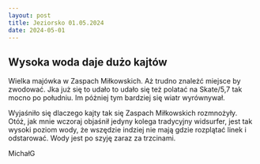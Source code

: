```yaml
---
layout: post
title: Jeziorsko 01.05.2024
date: 2024-05-01
---
```


## Wysoka woda daje dużo kajtów  

Wielka majówka w Zaspach Miłkowskich. Aż trudno znależć miejsce by zwodować. 
Jka już się to udało to udało się też polatać na Skate/5,7 tak mocno po południu. 
Im póżniej tym bardziej się wiatr wyrównywał.  

Wyjaśniło się dlaczego kajty tak się Zaspach Miłkowskich rozmnożyły.  
Otóż, jak mnie wczoraj objaśnił jedyny kolega tradycyjny widsurfer, 
jest tak wysoki poziom wody, że wszędzie indziej nie mają gdzie rozplątać linek i odstarować. 
Wody jest po szyję zaraz za trzcinami.  

MichałG